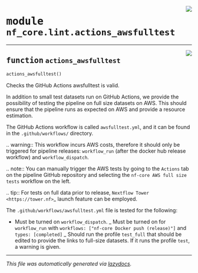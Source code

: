 <!-- markdownlint-disable -->

<a href="../../../../../../tools/nf_core/lint/actions_awsfulltest.py#L0"><img align="right" style="float:right;" src="https://img.shields.io/badge/-source-cccccc?style=flat-square"></a>

# <kbd>module</kbd> `nf_core.lint.actions_awsfulltest`

---

<a href="../../../../../../tools/nf_core/lint/actions_awsfulltest.py#L7"><img align="right" style="float:right;" src="https://img.shields.io/badge/-source-cccccc?style=flat-square"></a>

## <kbd>function</kbd> `actions_awsfulltest`

```python
actions_awsfulltest()
```

Checks the GitHub Actions awsfulltest is valid.

In addition to small test datasets run on GitHub Actions, we provide the possibility of testing the pipeline on full size datasets on AWS. This should ensure that the pipeline runs as expected on AWS and provide a resource estimation.

The GitHub Actions workflow is called `awsfulltest.yml`, and it can be found in the `.github/workflows/` directory.

.. warning:: This workflow incurs AWS costs, therefore it should only be triggered for pipeline releases: `workflow_run` (after the docker hub release workflow) and `workflow_dispatch`.

.. note:: You can manually trigger the AWS tests by going to the `Actions` tab on the pipeline GitHub repository and selecting the `nf-core AWS full size tests` workflow on the left.

.. tip:: For tests on full data prior to release, `Nextflow Tower <https://tower.nf>`\_ launch feature can be employed.

The `.github/workflows/awsfulltest.yml` file is tested for the following:

- Must be turned on `workflow_dispatch`. _ Must be turned on for `workflow_run` with `workflows: ["nf-core Docker push (release)"]` and `types: [completed]` _ Should run the profile `test_full` that should be edited to provide the links to full-size datasets. If it runs the profile `test`, a warning is given.

---

_This file was automatically generated via [lazydocs](https://github.com/ml-tooling/lazydocs)._
